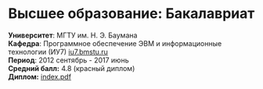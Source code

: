 # Высшее образование: Бакалавриат

**Университет**: МГТУ им. Н. Э. Баумана  
**Кафедра**: Программное обеспечение ЭВМ и информационные технологии (ИУ7) [iu7.bmstu.ru](http://iu7.bmstu.ru)  
**Период**: 2012 сентябрь - 2017 июнь  
**Средний балл:** 4.8 (красный диплом)  
**Диплом:** [index.pdf](https://github.com/iproha94/mysql-indexes/blob/master/order/index.pdf)